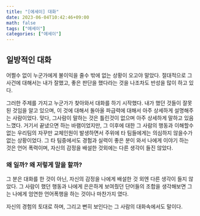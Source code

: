 ```yaml
---
title: "[에세이] 대화"
date: 2023-06-04T10:42:46+09:00
math: false
tags: ["에세이"]
categories: ["에세이"]
---
```

## 일방적인 대화

어쩔수 없이 누군가에게 불이익을 줄수 밖에 없는 상황이 오고야 말았다. 절대적으로 그 사건에 대해서는 내가 잘했고, 좋은 판단을 했다라는 것을 나조차도 반성을 많이 하고 있다.

그러한 주제를 가지고 누군가가 찾아와서 대화를 하기 시작했다. 내가 했던 것들이 잘못된 것임을 알고 있으며, 이 것에 대해서 돌아올 파급력에 대해서 아주 상세하게 설명해주는 사람이었다. 맞다, 그사람이 말하는 것은 틀린것이 없으며 아주 상세하게 말하고 있음 느꼈다. 거기서 끝냈으면 하는 바램이었지만, 그 이후에 대한 그 사람의 행동과 이해할수 없는 우리팀의 자꾸만 교체인원이 발생하면서 주위에 타 팀들에게는 의심하지 않을수가 없는 상황이었다. 그 타 팀중에서도 경험과 실력이 좋은 분이 와서 나에게 이야기 하는 것은 언어 폭력이며, 자신의 감정을 배설한 것외에는 다른 생각이 들진 않았다.

### 왜 일까? 왜 저렇게 말을 할까?

그 분은 대화를 한 것이 아닌, 자신의 감정을 나에게 배설한 것 외엔 다른 생각이 들지 않았다. 그 사람이 했던 행동과 나에게 은은하게 보여줬던 단어들의 조합을 생각해보면 그는 나에게 엄연한 언어폭행을 하는 것이나 마찬가지 였다.

자신의 경험의 토대로 하며, 그리고 뻔히 보인다는 그 사람의 대화속에서도 말이다.
